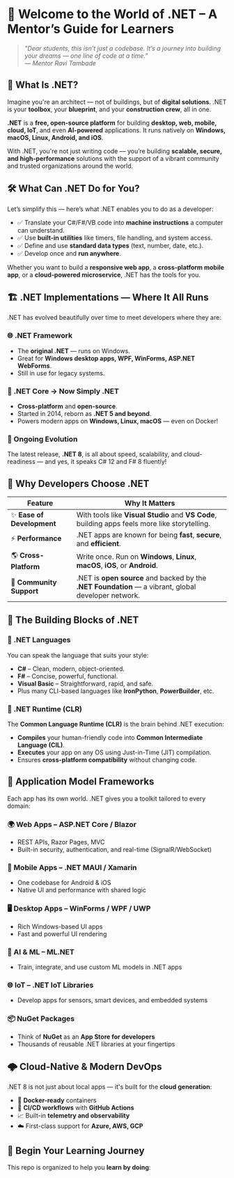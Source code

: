 # 🌟 Welcome to the World of .NET – A Mentor’s Guide for Learners

> *"Dear students, this isn’t just a codebase. It’s a journey into building your dreams — one line of code at a time."*  
> — *Mentor Ravi Tambade*

## 🧭 What Is .NET?

Imagine you're an architect — not of buildings, but of **digital solutions**. .NET is your **toolbox**, your **blueprint**, and your **construction crew**, all in one.

**.NET** is a **free, open-source platform** for building **desktop, web, mobile, cloud, IoT**, and even **AI-powered** applications. It runs natively on **Windows, macOS, Linux, Android, and iOS**.

With .NET, you're not just writing code — you’re building **scalable, secure, and high-performance** solutions with the support of a vibrant community and trusted organizations around the world.

## 🛠️ What Can .NET Do for You?

Let’s simplify this — here’s what .NET enables you to do as a developer:

- ✅ Translate your C#/F#/VB code into **machine instructions** a computer can understand.
- ✅ Use **built-in utilities** like timers, file handling, and system access.
- ✅ Define and use **standard data types** (text, number, date, etc.).
- ✅ Develop once and **run anywhere**.

Whether you want to build a **responsive web app**, a **cross-platform mobile app**, or a **cloud-powered microservice**, .NET has the tools for you.


## 🏗️ .NET Implementations — Where It All Runs

.NET has evolved beautifully over time to meet developers where they are:

### 🌐 .NET Framework  
- The **original .NET** — runs on Windows.  
- Great for **Windows desktop apps, WPF, WinForms, ASP.NET WebForms**.  
- Still in use for legacy systems.

### 🚀 .NET Core → Now Simply .NET  
- **Cross-platform** and **open-source**.  
- Started in 2014, reborn as **.NET 5 and beyond**.  
- Powers modern apps on **Windows, Linux, macOS** — even on Docker!

### 🔁 Ongoing Evolution  
The latest release, **.NET 8**, is all about speed, scalability, and cloud-readiness — and yes, it speaks C# 12 and F# 8 fluently!

## 💖 Why Developers Choose .NET

| Feature | Why It Matters |
|--------|----------------|
| ✨ **Ease of Development** | With tools like **Visual Studio** and **VS Code**, building apps feels more like storytelling. |
| ⚡ **Performance** | .NET apps are known for being **fast**, **secure**, and **efficient**. |
| 🌎 **Cross-Platform** | Write once. Run on **Windows**, **Linux**, **macOS**, **iOS**, or **Android**. |
| 🤝 **Community Support** | .NET is **open source** and backed by the **.NET Foundation** — a vibrant, global developer network. |

## 🧱 The Building Blocks of .NET

### 🧠 .NET Languages

You can speak the language that suits your style:

- **C#** – Clean, modern, object-oriented.  
- **F#** – Concise, powerful, functional.  
- **Visual Basic** – Straightforward, rapid, and safe.  
- Plus many CLI-based languages like **IronPython**, **PowerBuilder**, etc.

### 🚦 .NET Runtime (CLR)

The **Common Language Runtime (CLR)** is the brain behind .NET execution:

- **Compiles** your human-friendly code into **Common Intermediate Language (CIL)**.
- **Executes** your app on any OS using Just-in-Time (JIT) compilation.
- Ensures **cross-platform compatibility** without changing code.

## 🎨 Application Model Frameworks

Each app has its own world. .NET gives you a toolkit tailored to every domain:

### 🌍 Web Apps – **ASP.NET Core / Blazor**
- REST APIs, Razor Pages, MVC
- Built-in security, authentication, and real-time (SignalR/WebSocket)

### 📱 Mobile Apps – **.NET MAUI / Xamarin**
- One codebase for Android & iOS
- Native UI and performance with shared logic

### 🖥️ Desktop Apps – **WinForms / WPF / UWP**
- Rich Windows-based UI apps
- Fast and powerful UI rendering

### 🧠 AI & ML – **ML.NET**
- Train, integrate, and use custom ML models in .NET apps

### 🌐 IoT – **.NET IoT Libraries**
- Develop apps for sensors, smart devices, and embedded systems

### 📦 NuGet Packages
- Think of **NuGet** as an **App Store for developers**
- Thousands of reusable .NET libraries at your fingertips

## 🌩️ Cloud-Native & Modern DevOps

.NET 8 is not just about local apps — it's built for the **cloud generation**:

- 🐳 **Docker-ready** containers  
- 🔁 **CI/CD workflows** with **GitHub Actions**  
- 📈 Built-in **telemetry and observability**  
- ☁️ First-class support for **Azure, AWS, GCP**

## 🌱 Begin Your Learning Journey

This repo is organized to help you **learn by doing**:


